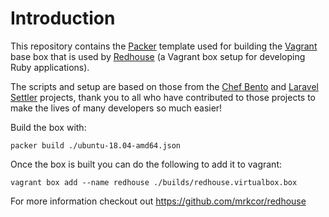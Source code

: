 # Introduction

This repository contains the [Packer](https://www.packer.io/) template used
for building the [Vagrant](https://www.vagrantup.com/) base box that is used
by [Redhouse](https://github.com/mrkcor/redhouse) (a Vagrant box setup for
developing Ruby applications).

The scripts and setup are based on those from the
[Chef Bento](https://github.com/chef/bento) and
[Laravel Settler](https://github.com/laravel/settler) projects, thank you
to all who have contributed to those projects to make the lives of many
developers so much easier!

Build the box with:
```
packer build ./ubuntu-18.04-amd64.json
```

Once the box is built you can do the following to add it to vagrant:
```
vagrant box add --name redhouse ./builds/redhouse.virtualbox.box
```


For more information checkout out https://github.com/mrkcor/redhouse

